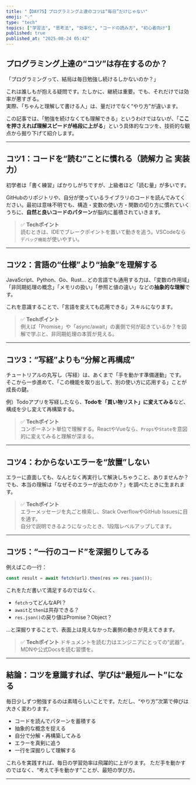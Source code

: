 ```yaml
---
title: "【DAY75】プログラミング上達のコツは“毎日”だけじゃない"
emoji: "💡"
type: "tech"
topics: ["学習法", "思考法", "効率化", "コードの読み方", "初心者向け"]
published: true
published_at: "2025-08-24 05:42"
---
```


## プログラミング上達の“コツ”は存在するのか？

「プログラミングって、結局は毎日勉強し続けるしかないのか？」

これは誰しもが抱える疑問です。たしかに、継続は重要。でも、それだけでは効率が悪すぎる。  
実際、「ちゃんと理解して書ける人」は、量だけでなく“やり方”が違います。

この記事では、「勉強を続けなくても理解できる」というわけではないが、「**ここを押さえれば理解スピードが格段に上がる**」という具体的なコツを、技術的な観点から掘り下げて紹介します。

---

## コツ1：コードを“読む”ことに慣れる（読解力 ≧ 実装力）

初学者は「書く練習」ばかりしがちですが、上級者ほど「読む量」が多いです。

GitHubのリポジトリや、自分が使っているライブラリのコードを読んでみてください。最初は意味不明でも、構造・変数の使い方・関数の切り方に慣れていくうちに、**自然と良いコードのパターン**が脳内に蓄積されていきます。

> ✅ **Techポイント**  
> 読むときは、IDEでブレークポイントを置いて動きを追う。VSCodeなら`デバッグ機能`が使いやすい。

---

## コツ2：言語の“仕様”より“抽象”を理解する

JavaScript、Python、Go、Rust… どの言語でも通用する力は、「変数の作用域」「非同期処理の概念」「メモリの扱い」「参照と値の違い」などの**抽象的な理解**です。

これを意識することで、「言語を変えても応用できる」スキルになります。

> ✅ **Techポイント**  
> 例えば「Promise」や「async/await」の裏側で何が起きているか？を図解で学ぶと、非同期処理の本質が見える。

---

## コツ3：“写経”よりも“分解と再構成”

チュートリアルの丸写し（写経）は、あくまで「手を動かす準備運動」です。  
そこから一歩進めて、「この機能を取り出して、別の使い方に応用する」ことが成長の鍵。

例）Todoアプリを写経したなら、**Todoを「買い物リスト」に変えてみる**など、構成を少し変えて再構築する。

> ✅ **Techポイント**  
> コンポーネント単位で理解する。ReactやVueなら、`Props`や`State`を意図的に変えてみると理解が深まる。

---

## コツ4：わからないエラーを“放置”しない

エラーに直面しても、なんとなく再実行して解決しちゃうこと、ありませんか？  
でも、本当の理解は「なぜそのエラーが出たのか？」を調べたときに生まれます。

> ✅ **Techポイント**  
> エラーメッセージを丸ごと検索し、Stack OverflowやGitHub Issuesに目を通す。  
> 自分で説明できるようになったとき、1段階レベルアップしてます。

---

## コツ5：“一行のコード”を深掘りしてみる

例えばこの一行：

```js
const result = await fetch(url).then(res => res.json());
````

これをただ書いて満足するのではなく、

* `fetch`ってどんなAPI？
* `await`と`then`は共存できる？
* `res.json()`の戻り値はPromise？Object？

…と深掘りすることで、表面上は見えなかった裏側の動きが見えてきます。

> ✅ **Techポイント**
> ドキュメントを読む力はエンジニアにとっての“武器”。MDNや公式Docsを読む習慣を。

---

## 結論：コツを意識すれば、学びは“最短ルート”になる

毎日少しずつ勉強するのは素晴らしいことです。ただし、“やり方”次第で伸びは大きく変わります。

* コードを読んでパターンを蓄積する
* 抽象的な概念を捉える
* 自分で分解・再構築してみる
* エラーを真剣に追う
* 一行を深掘りして理解する

これらを実践すれば、毎日の学習効率は飛躍的に上がります。
ただ手を動かすのではなく、“考えて手を動かす”ことが、最短の学び方。

---